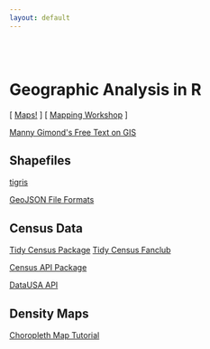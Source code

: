 ```yaml
---
layout: default
---
```


<div class = "uk-container uk-container-small">
  
<br><br>

# Geographic Analysis in R

[ [Maps!](https://andrewbtran.github.io/NICAR/2019/mapping/02_case_study_slides.html#/) ] [ [Mapping Workshop](https://github.com/andrewbtran/NICAR-2019-mapping) ]

[Manny Gimond's Free Text on GIS](https://mgimond.github.io/Spatial/mapping-data-in-r.html)


## Shapefiles

[tigris](https://rpubs.com/walkerke/tigris01)

[GeoJSON File Formats](https://blog.exploratory.io/creating-geojson-out-of-shapefile-in-r-40bc0005857d)


## Census Data 

[Tidy Census Package](https://walkerke.github.io/tidycensus/articles/basic-usage.html)
[Tidy Census Fanclub](https://juliasilge.com/blog/using-tidycensus/) 

[Census API Package](https://cran.r-project.org/web/packages/censusapi/vignettes/getting-started.html)

[DataUSA API](https://gist.github.com/lecy/0aa782a873cd174573f32d243233ca5b) 


## Density Maps

[Choropleth Map Tutorial](https://www.census.gov/data/academy/courses/choroplethr.html) 

</div>
<br><br><br>

